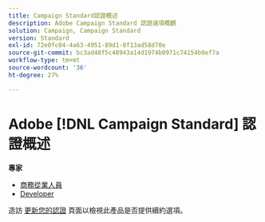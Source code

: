 ```yaml
---
title: Campaign Standard認證概述
description: Adobe Campaign Standard 認證選項概觀
solution: Campaign, Campaign Standard
version: Standard
exl-id: 72e0fc04-4a63-4951-89d1-8f13ad58d70e
source-git-commit: bc3ad48f5c48943a14d1974b0971c74154b9ef7a
workflow-type: tm+mt
source-wordcount: '36'
ht-degree: 27%

---
```


# Adobe [!DNL Campaign Standard] 認證概述

**專家**

* [商務從業人員](/help/certifications/acs/acs-e-business.md) <!--AD0-E307-->
* [Developer](/help/certifications/acs/acs-e-developer.md) <!--AD0-E306-->

造訪 [更新您的認證](/help/certifications/renew.md) 頁面以檢視此產品是否提供續約選項。
